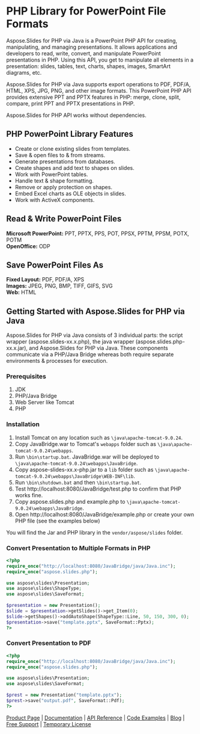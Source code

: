 # PHP Library for PowerPoint File Formats

Aspose.Slides for PHP via Java is a PowerPoint PHP API for creating, manipulating, and managing presentations. It allows applications and developers to read, write, convert, and manipulate PowerPoint presentations in PHP. Using this API, you get to manipulate all elements in a presentation: slides, tables, text, charts, shapes, images, SmartArt diagrams, etc. 

Aspose.Slides for PHP via Java supports export operations to PDF, PDF/A, HTML, XPS, JPG, PNG, and other image formats. This PowerPoint PHP API provides extensive PPT and PPTX features in PHP: merge, clone, split, compare, print PPT and PPTX presentations in PHP. 

Aspose.Slides for PHP API works without dependencies.

## PHP PowerPoint Library Features

- Create or clone existing slides from templates.
- Save & open files to & from streams.
- Generate presentations from databases.
- Create shapes and add text to shapes on slides.
- Work with PowerPoint tables.
- Handle text & shape formatting.
- Remove or apply protection on shapes.
- Embed Excel charts as OLE objects in slides.
- Work with ActiveX components.

## Read & Write PowerPoint Files
**Microsoft PowerPoint:** PPT, PPTX, PPS, POT, PPSX, PPTM, PPSM, POTX, POTM\
**OpenOffice:** ODP

## Save PowerPoint Files As 
**Fixed Layout:** PDF, PDF/A, XPS\
**Images:** JPEG, PNG, BMP, TIFF, GIFS, SVG\
**Web:** HTML

## Getting Started with Aspose.Slides for PHP via Java

Aspose.Slides for PHP via Java consists of 3 individual parts: the script wrapper (aspose.slides-xx.x.php), the java wrapper (aspose.slides.php-xx.x.jar), and Aspose.Slides for PHP via Java. These components communicate via a PHP/Java Bridge whereas both require separate environments & processes for execution.

### Prerequisites
1. JDK
2. PHP/Java Bridge
3. Web Server like Tomcat
4. PHP

### Installation

1. Install Tomcat on any location such as `\java\apache-tomcat-9.0.24`.
2. Copy JavaBridge.war to Tomcat's `webapps` folder such as `\java\apache-tomcat-9.0.24\webapps`.
3. Run `\bin\startup.bat`. JavaBridge.war will be deployed to `\java\apache-tomcat-9.0.24\webapps\JavaBridge`.
4. Copy aspose-slides-xx.x-php.jar to a `lib` folder such as `\java\apache-tomcat-9.0.24\webapps\JavaBridge\WEB-INF\lib`.
5. Run `\bin\shutdown.bat` and then `\bin\startup.bat`. 
6. Test http://localhost:8080/JavaBridge/test.php to confirm that PHP works fine.
7. Copy aspose.slides.php and example.php to `\java\apache-tomcat-9.0.24\webapps\JavaBridge`.
8. Open http://localhost:8080/JavaBridge/example.php or create your own PHP file (see the examples below)

You will find the Jar and PHP library in the `vendor/aspose/slides` folder.

### Convert Presentation to Multiple Formats in PHP

```php
<?php
require_once("http://localhost:8080/JavaBridge/java/Java.inc");
require_once("aspose.slides.php");
 
use aspose\slides\Presentation;
use aspose\slides\ShapeType;
use aspose\slides\SaveFormat;
 
$presentation = new Presentation();
$slide = $presentation->getSlides()->get_Item(0);
$slide->getShapes()->addAutoShape(ShapeType::Line, 50, 150, 300, 0);
$presentation->save("template.pptx", SaveFormat::Pptx);
?>
```

### Convert Presentation to PDF

```php
<?php
require_once("http://localhost:8080/JavaBridge/java/Java.inc");
require_once("aspose.slides.php");
 
use aspose\slides\Presentation;
use aspose\slides\SaveFormat;
 
$prest = new Presentation("template.pptx");
$prest->save("output.pdf", SaveFormat::Pdf);
?>
```

[Product Page](https://products.aspose.com/slides/php-java/) | [Documentation](https://docs.aspose.com/slides/php-java/) | [API Reference](https://docs.aspose.com/slides/php-java/api-reference/) | [Code Examples](https://github.com/aspose-slides/Aspose.Slides-for-Java) | [Blog](https://blog.aspose.com/category/slides/) | [Free Support](https://forum.aspose.com/c/slides) | [Temporary License](https://purchase.aspose.com/temporary-license)
